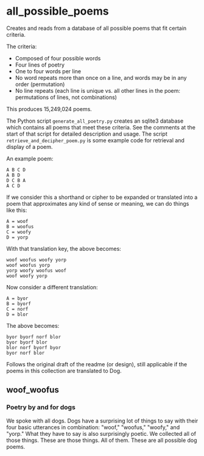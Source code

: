 # all_possible_poems
Creates and reads from a database of all possible poems that fit certain criteria.

The criteria:

- Composed of four possible words
- Four lines of poetry
- One to four words per line
- No word repeats more than once on a line, and words may be in any order (permutation)
- No line repeats (each line is unique vs. all other lines in the poem: permutations of lines, not combinations)

This produces 15,249,024 poems.

The Python script `generate_all_poetry.py` creates an sqlite3 database which contains all poems that meet these criteria. See the comments at the start of that script for detailed description and usage. The script `retrieve_and_decipher_poem.py` is some example code for retrieval and display of a poem.

An example poem:

    A B C D
    A B D
    D C B A
    A C D

If we consider this a shorthand or cipher to be expanded or translated into a poem that approximates any kind of sense or meaning, we can do things like this:

    A = woof
    B = woofus
    C = woofy
    D = yorp

With that translation key, the above becomes:

    woof woofus woofy yorp
    woof woofus yorp
    yorp woofy woofus woof
    woof woofy yorp

Now consider a different translation:

    A = byor
    B = byorf
    C = norf
    D = blor

The above becomes:

    byor byorf norf blor
    byor byorf blor
    blor norf byorf byor
    byor norf blor

Follows the original draft of the readme (or design), still applicable if the poems in this collection are translated to Dog.

## woof_woofus

### Poetry by and for dogs

We spoke with all dogs. Dogs have a surprising lot of things to say with their four basic utterances in combination: "woof," "woofus," "woofy," and "yorp." What they have to say is also surprisingly poetic. We collected all of those things. These are those things. All of them. These are all possible dog poems.